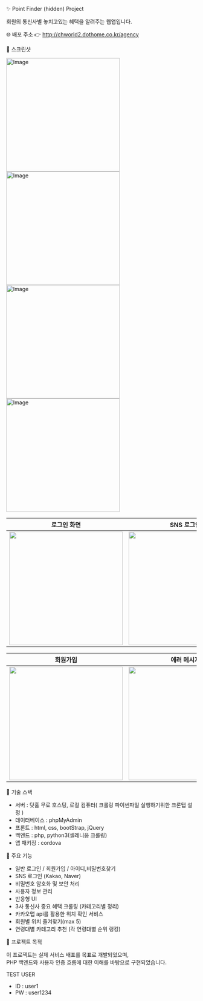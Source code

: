 ✨ Point Finder (hidden) Project

회원의 통신사별 놓치고있는 혜택을 알려주는 웹앱입니다.

🌐 배포 주소 👉 http://chworld2.dothome.co.kr/agency

📸 스크린샷

<img width="300" height="300" alt="Image" src="https://github.com/user-attachments/assets/6f4115ed-d673-4bb8-b072-135bafebdd46" /><img width="300" height="300" alt="Image" src="https://github.com/user-attachments/assets/a8bfeb6f-5f84-4443-ba4d-14b90fdc772c" /><img width="300" height="300" alt="Image" src="https://github.com/user-attachments/assets/85a74642-5879-40e8-a1f4-4fa63d04a369" /><img width="300" height="300" alt="Image" src="https://github.com/user-attachments/assets/40ab1f7a-673e-495a-ae72-5f3c5768d86e" />

| 로그인 화면 | SNS 로그인 |
|-------------|-------------|
| <img width="300" src="[https://github.com/...1](https://github.com/user-attachments/assets/6f4115ed-d673-4bb8-b072-135bafebdd46)" /> | <img width="300" src="[https://github.com/...2](https://github.com/user-attachments/assets/a8bfeb6f-5f84-4443-ba4d-14b90fdc772c)" /> |

| 회원가입 | 에러 메시지 |
|-------------|-------------|
| <img width="300" src="[https://github.com/...3](https://github.com/user-attachments/assets/85a74642-5879-40e8-a1f4-4fa63d04a369)" /> | <img width="300" src="[https://github.com/...4](https://github.com/user-attachments/assets/40ab1f7a-673e-495a-ae72-5f3c5768d86e)" /> |

🧰 기술 스택

- 서버 : 닷홈 무료 호스팅, 로컬 컴퓨터( 크롤링 파이썬파일 실행하기위한 크론탭 설정 )
- 데이터베이스 : phpMyAdmin
- 프론트 : html, css, bootStrap, jQuery
- 백엔드 : php, python3(셀레니움 크롤링)
- 앱 패키징 : cordova

🔐 주요 기능

- 일반 로그인 / 회원가입 / 아이디,비밀번호찾기
- SNS 로그인 (Kakao, Naver)
- 비밀번호 암호화 및 보안 처리
- 사용자 정보 관리
- 반응형 UI
- 3사 통신사 중요 혜택 크롤링 (카테고리별 정리)
- 카카오맵 api를 활용한 위치 확인 서비스
- 회원별 위치 즐겨찾기(max 5)
- 연령대별 카테고리 추천 (각 연령대별 순위 랭킹)

🚀 프로젝트 목적

이 프로젝트는 실제 서비스 배포를 목표로 개발되었으며,  
PHP 백엔드와 사용자 인증 흐름에 대한 이해를 바탕으로 구현되었습니다.



TEST USER
- ID : user1
- PW : user1234
